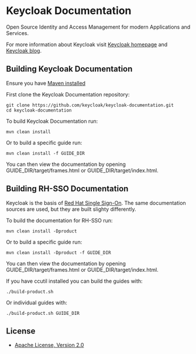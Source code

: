Keycloak Documentation
======================

Open Source Identity and Access Management for modern Applications and Services.

For more information about Keycloak visit [Keycloak homepage](http://keycloak.org) and [Keycloak blog](http://blog.keycloak.org).


Building Keycloak Documentation
-------------------------------

Ensure you have [Maven installed](https://maven.apache.org/)

First clone the Keycloak Documentation repository:
    
    git clone https://github.com/keycloak/keycloak-documentation.git
    cd keycloak-documentation
    
To build Keycloak Documentation run:

    mvn clean install

Or to build a specific guide run:

    mvn clean install -f GUIDE_DIR
    
You can then view the documentation by opening GUIDE_DIR/target/frames.html or GUIDE_DIR/target/index.html.


Building RH-SSO Documentation
-----------------------------

Keycloak is the basis of [Red Hat Single Sign-On](https://access.redhat.com/products/red-hat-single-sign-on). The same documentation sources are used, but they are built slighty differently.

To build the documentation for RH-SSO run:

    mvn clean install -Dproduct

Or to build a specific guide run:

    mvn clean install -Dproduct -f GUIDE_DIR

You can then view the documentation by opening GUIDE_DIR/target/frames.html or GUIDE_DIR/target/index.html.

If you have ccutil installed you can build the guides with:

    ./build-product.sh

Or individual guides with:

    ./build-product.sh GUIDE_DIR

License
-------

* [Apache License, Version 2.0](https://www.apache.org/licenses/LICENSE-2.0)
